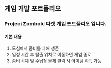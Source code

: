 ## 게임 개발 포트폴리오

### Project Zomboid 타겟 게임 포트폴리오 입니다.

#### 기본 내용
1. 도심에서 좀비를 피해 생존
2. 일정 시간 후 탈출 위치로 이동하면 게임 종료
3. 좀비 시체 및 수납형 물체 클릭 시 아이템 획득 가능
